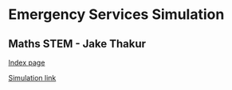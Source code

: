 # Emergency Services Simulation
## Maths STEM - Jake Thakur

[Index page](https://jakethakur22.github.io/emergency-services-simulation/index.html)

[Simulation link](https://jakethakur22.github.io/emergency-services-simulation/simulation.html)
